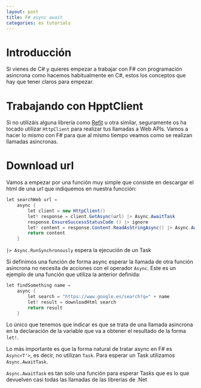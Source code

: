```yaml
---
layout: post
title: F# async await
categories: es tutorials
---
```


# Introducción

Si vienes de C# y quieres empezar a trabajar con F# con programación asincrona como hacemos habitualmente en C#, estos los conceptos que hay que tener claros para empezar.

# Trabajando con HpptClient

Si no utilizáis alguna librería como [Refit]("http://www.google.es") u otra similar, seguramente os ha tocado utilizar `HttpClient` para realizar tus llamadas a Web APIs. Vamos a hacer lo mismo con F# para que al mismo tiempo veamos como se realizan llamadas asincronas.

# Download url

Vamos a empezar por una función muy simple que consiste en descargar el html de una url que indiquemos en nuestra funcción:

```c#
let searchWeb url =
    async {
        let client = new HttpClient()
        let! response = client.GetAsync(url) |> Async.AwaitTask
        response.EnsureSuccessStatusCode () |> ignore
        let! content = response.Content.ReadAsStringAsync() |> Async.AwaitTask
        return content   
    }
``` 


`|> Async.RunSynchronously` espera la ejecución de un Task

Si definimos una función de forma async esperar la llamada de otra función asincrona no necesita de acciones con el operador `Async`. Este es un ejemplo de una función que utiliza la anterior definida:

```c#
let findSomething name = 
    async {
        let search = "https://www.google.es/search?q=" + name
        let! result = downloadHtml search
        return result
    } 
``` 

Lo único que tenemos que indicar es que se trata de una llamada asincrona en la declaración de la variable que va a obtener el resultado de la forma `let!`.

Lo más importante es que la forma natural de tratar async en F# es `Async<T'>`, es decir, no utilizan `Task`. Para esperar un Task utilizamos `Async.AwaitTask`.

`Async.AwaitTask` es tan solo una función para esperar Tasks que es lo que devuelven casi todas las llamadas de las librerias de .Net